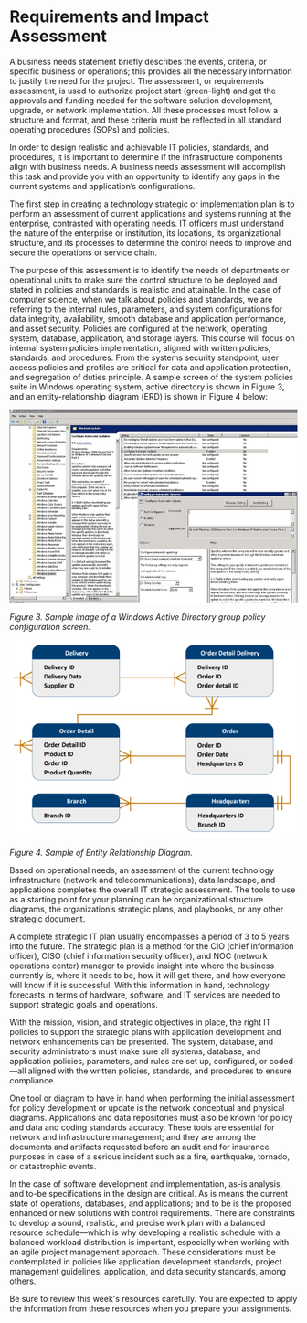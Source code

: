 # Requirements and Impact Assessment

A business needs statement briefly describes the events, criteria, or specific business or operations; this provides all the necessary information to justify the need for the project. The assessment, or requirements assessment, is used to authorize project start (green-light) and get the approvals and funding needed for the software solution development, upgrade, or network implementation. All these processes must follow a structure and format, and these criteria must be reflected in all standard operating procedures (SOPs) and policies.

In order to design realistic and achievable IT policies, standards, and procedures, it is important to determine if the infrastructure components align with business needs. A business needs assessment will accomplish this task and provide you with an opportunity to identify any gaps in the current systems and application’s configurations.

The first step in creating a technology strategic or implementation plan is to perform an assessment of current applications and systems running at the enterprise, contrasted with operating needs. IT officers must understand the nature of the enterprise or institution, its locations, its organizational structure, and its processes to determine the control needs to improve and secure the operations or service chain.

The purpose of this assessment is to identify the needs of departments or operational units to make sure the control structure to be deployed and stated in policies and standards is realistic and attainable. In the case of computer science, when we talk about policies and standards, we are referring to the internal rules, parameters, and system configurations for data integrity, availability, smooth database and application performance, and asset security. Policies are configured at the network, operating system, database, application, and storage layers. This course will focus on internal system policies implementation, aligned with written policies, standards, and procedures. From the systems security standpoint, user access policies and profiles are critical for data and application protection, and segregation of duties principle. A sample screen of the system policies suite in Windows operating system, active directory is shown in Figure 3, and an entity-relationship diagram (ERD) is shown in Figure 4 below:

![fig_4.jpeg](fig_4.jpeg)

_Figure 3. Sample image of a Windows Active Directory group policy configuration screen._

![fig_3.png](fig_3.png)

_Figure 4. Sample of Entity Relationship Diagram._

Based on operational needs, an assessment of the current technology infrastructure (network and telecommunications), data landscape, and applications completes the overall IT strategic assessment. The tools to use as a starting point for your planning can be organizational structure diagrams, the organization’s strategic plans, and playbooks, or any other strategic document.

A complete strategic IT plan usually encompasses a period of 3 to 5 years into the future. The strategic plan is a method for the CIO (chief information officer), CISO (chief information security officer), and NOC (network operations center) manager to provide insight into where the business currently is, where it needs to be, how it will get there, and how everyone will know if it is successful. With this information in hand, technology forecasts in terms of hardware, software, and IT services are needed to support strategic goals and operations.

With the mission, vision, and strategic objectives in place, the right IT policies to support the strategic plans with application development and network enhancements can be presented. The system, database, and security administrators must make sure all systems, database, and application policies, parameters, and rules are set up, configured, or coded—all aligned with the written policies, standards, and procedures to ensure compliance.

One tool or diagram to have in hand when performing the initial assessment for policy development or update is the network conceptual and physical diagrams. Applications and data repositories must also be known for policy and data and coding standards accuracy. These tools are essential for network and infrastructure management; and they are among the documents and artifacts requested before an audit and for insurance purposes in case of a serious incident such as a fire, earthquake, tornado, or catastrophic events.

In the case of software development and implementation, as-is analysis, and to-be specifications in the design are critical. As is means the current state of operations, databases, and applications; and to be is the proposed enhanced or new solutions with control requirements. There are constraints to develop a sound, realistic, and precise work plan with a balanced resource schedule—which is why developing a realistic schedule with a balanced workload distribution is important, especially when working with an agile project management approach. These considerations must be contemplated in policies like application development standards, project management guidelines, application, and data security standards, among others.

Be sure to review this week's resources carefully. You are expected to apply the information from these resources when you prepare your assignments.
